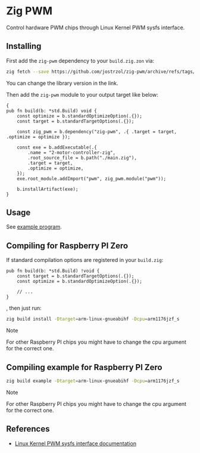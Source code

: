 # Zig PWM

Control hardware PWM chips through Linux Kernel PWM sysfs interface.

## Installing

First add the `zig-pwm` dependency to your `build.zig.zon` via:

```sh
zig fetch --save https://github.com/jostrzol/zig-pwm/archive/refs/tags/v0.0.1.tar.gz
```

You can change the library version in the link.

Then add the `zig-pwm` module to your output target like below:

```zig
{
pub fn build(b: *std.Build) void {
    const optimize = b.standardOptimizeOption(.{});
    const target = b.standardTargetOptions(.{});

    const zig_pwm = b.dependency("zig-pwm", .{ .target = target, .optimize = optimize });
    
    const exe = b.addExecutable(.{
        .name = "2-motor-controller-zig",
        .root_source_file = b.path("./main.zig"),
        .target = target,
        .optimize = optimize,
    });
    exe.root_module.addImport("pwm", zig_pwm.module("pwm"));

    b.installArtifact(exe);
}
```

## Usage

See [example program](./example/main.zig).

## Compiling for Raspberry PI Zero

If standard compilation options are registered in your `build.zig`:

```zig
pub fn build(b: *std.Build) !void {
    const target = b.standardTargetOptions(.{});
    const optimize = b.standardOptimizeOption(.{});

    // ...
}
```

, then just run:

```sh
zig build install -Dtarget=arm-linux-gnueabihf -Dcpu=arm1176jzf_s
```

> [!NOTE]
> For other Raspberry PI chips you might have to change the cpu argument for the
> correct one.

## Compiling example for Raspberry PI Zero

```sh
zig build example -Dtarget=arm-linux-gnueabihf -Dcpu=arm1176jzf_s
```

> [!NOTE]
> For other Raspberry PI chips you might have to change the cpu argument for the
> correct one.

## References

- [Linux Kernel PWM sysfs interface documentation](https://www.kernel.org/doc/html/v5.10/driver-api/pwm.html)
